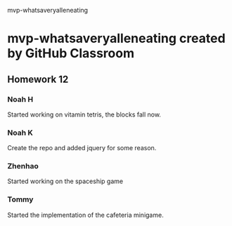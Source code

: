 mvp-whatsaveryalleneating

# mvp-whatsaveryalleneating created by GitHub Classroom
## Homework 12
### Noah H
Started working on vitamin tetris, the blocks fall now.

### Noah K
Create the repo and added jquery for some reason.

### Zhenhao
Started working on the spaceship game

### Tommy
Started the implementation of the cafeteria minigame.
